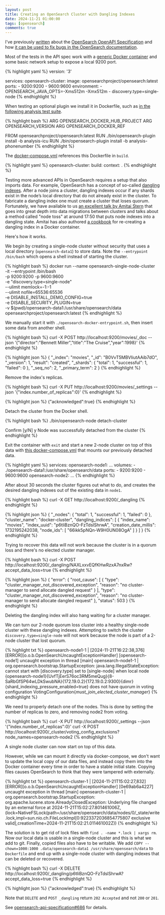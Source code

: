 ```yaml
---
layout: post
title: Creating an OpenSearch Cluster with Dangling Indexes
date: 2024-11-21 01:00:00
tags: [opensearch]
comments: true
---
```

I've previously [written](/2024/07/02/using-opensearch-cat-api-response-formats.html) about the [OpenSearch OpenAPI Specification](https://github.com/opensearch-project/opensearch-api-specification) and how [it can be used to fix bugs in the OpenSearch documentation](/2024/07/12/fixing-bugs-in-opensearch-api-documentation-using-api-spec-tests.html).

Most of the tests in the API spec work with a [generic Docker container](https://github.com/opensearch-project/opensearch-api-specification/blob/main/tests/default/docker-compose.yml) and some basic network setup to expose a local 9200 port.

{% highlight yaml %}
version: '3'

services:
  opensearch-cluster:
    image: opensearchproject/opensearch:latest
    ports:
      - 9200:9200
      - 9600:9600
    environment:
      - OPENSEARCH_JAVA_OPTS=-Xms512m -Xmx512m
      - discovery.type=single-node
{% endhighlight %}

When testing an optional plugin we install it in Dockerfile, such as [in the following analysis test suite](https://github.com/opensearch-project/opensearch-api-specification/tree/main/tests/plugins/analysis).

{% highlight bash %}
ARG OPENSEARCH_DOCKER_HUB_PROJECT
ARG OPENSEARCH_VERSION
ARG OPENSEARCH_DOCKER_REF

FROM opensearchproject/opensearch:latest
RUN ./bin/opensearch-plugin install -b analysis-icu
RUN ./bin/opensearch-plugin install -b analysis-phonenumber
{% endhighlight %}

The [docker-compose.yml](https://github.com/opensearch-project/opensearch-api-specification/blob/main/tests/plugins/analysis/docker-compose.yml) references this Dockerfile in `build`.

{% highlight yaml %}
  opensearch-cluster:
    build:
      context: .
{% endhighlight %}

Testing more advanced APIs in OpenSearch requires a setup that also imports data. For example, OpenSearch has a concept of so-called [dangling indexes](https://opensearch.org/docs/latest/api-reference/index-apis/dangling-index/). After a node joins a cluster, dangling indexes occur if any shards exist in the node’s local directory that do not already exist in the cluster. To fabricate a dangling index one must create a cluster that loses quorum. Fortunately, we have available to us [an excellent talk by Amitai Stern](https://www.youtube.com/watch?v=SWjCq0xTN7w) that goes into great depth into data migrations between clusters and talks about a method called "node toss" at around 17:50 that puts node indexes into a dangling state. Amitai has also authored [a cookbook](https://github.com/opensearch-project/opensearch-api-specification/blob/20b3b04dd6a998929e01e6494d4ac897ac36eaff/tests/dangling/.data/README.md) for re-creating a dangling index in a Docker container. 

Here's how it works.

We begin by creating a single-node cluster without security that uses a local directory (`opensearch-data1`) to store data. Note the `--entrypoint /bin/bash` which opens a shell instead of starting the cluster.

{% highlight bash %}
docker run --name opensearch-single-node-cluster\
  -it --entrypoint /bin/bash \
  -p 9200:9200 -p 9600:9600 \
  -e "discovery.type=single-node" \
  --ulimit memlock=-1:-1 \
  --ulimit nofile=65536:65536 \
  -e DISABLE_INSTALL_DEMO_CONFIG=true \
  -e DISABLE_SECURITY_PLUGIN=true \
  -v $(pwd)/opensearch-data1:/usr/share/opensearch/data \
  opensearchproject/opensearch:latest
{% endhighlight %}

We manually start it with `./opensearch-docker-entrypoint.sh`, then insert some data from another shell.

{% highlight bash %}
curl -X POST http://localhost:9200/movies/_doc --json '{"director":"Bennett Miller","title":"The Cruise","year":1998}'
{% endhighlight %}

{% highlight json %}
{
  "_index": "movies",
  "_id": "B0VvT5MBVIiutAAib7dO",
  "_version": 1,
  "result": "created",
  "_shards": {
    "total": 1,
    "successful": 1,
    "failed": 0
  },
  "_seq_no": 2,
  "_primary_term": 2
}
{% endhighlight %}

Remove the index's replicas.

{% highlight bash %}
curl -X PUT  http://localhost:9200/movies/_settings --json '{"index.number_of_replicas":0}'
{% endhighlight %}

{% highlight json %}
{"acknowledged":true}
{% endhighlight %}

Detach the cluster from the Docker shell.

{% highlight bash %}
./bin/opensearch-node detach-cluster

Confirm [y/N] y
Node was successfully detached from the cluster
{% endhighlight %}

Exit the container with `exit` and start a new 2-node cluster on top of this data with [this docker-compose.yml](https://github.com/opensearch-project/opensearch-api-specification/blob/20b3b04dd6a998929e01e6494d4ac897ac36eaff/tests/dangling/.data/docker-compose.yml) that mounts our previously detached data.

{% highlight yaml %}
services:
  opensearch-node1:
    ...
    volumes:
      - ./opensearch-data1:/usr/share/opensearch/data
    ports:
      - 9200:9200
      - 9600:9600
  opensearch-node2:
    ...
{% endhighlight %}

After about 30 seconds the cluster figures out what to do, and creates the desired dangling indexes out of the existing data in `node1`.

{% highlight bash %}
curl -X GET http://localhost:9200/_dangling
{% endhighlight %}

{% highlight json %}
{
  "_nodes": {
    "total": 1,
    "successful": 1,
    "failed": 0
  },
  "cluster_name": "docker-cluster",
  "dangling_indices": [
    {
      "index_name": "movies",
      "index_uuid": "p6tliBznQO-FzTdslShrwA",
      "creation_date_millis": 1732195242038,
      "node_ids": [
        "66ikk5pNQn-W9H0UN08OgA"
      ]
    }
  ]
}
{% endhighlight %}

Trying to recover this data will not work because the cluster is in a quorum loss and there's no elected cluster manager.

{% highlight bash %}
curl -X POST http://localhost:9200/_dangling/NAXLxxvEQfKHwRzxA7nxRw?accept_data_loss=true
{% endhighlight %}

{% highlight json %}
{
  "error": {
    "root_cause": [
      {
        "type": "cluster_manager_not_discovered_exception",
        "reason": "no cluster-manager to send allocate dangled request"
      }
    ],
    "type": "cluster_manager_not_discovered_exception",
    "reason": "no cluster-manager to send allocate dangled request"
  },
  "status": 503
}
{% endhighlight %}

Deleting the dangling index will also hang waiting for a cluster manager. 

We can turn our 2-node quorum loss cluster into a healthy single-node cluster with these dangling indexes. Attempting to switch the cluster `discovery.type=single-node` will not work because the node is part of a 2-node cluster that lost quorum. 

{% highlight txt %}
opensearch-node1-1  | [2024-11-21T16:22:38,376][ERROR][o.o.b.OpenSearchUncaughtExceptionHandler] [opensearch-node1] uncaught exception in thread [main]
opensearch-node1-1  | org.opensearch.bootstrap.StartupException: java.lang.IllegalStateException: cannot start with [discovery.type] set to [single-node] when local node {opensearch-node1}{UvfTjEerS76oc3RM5meQug}{8-SaRbGfSP64wLDkSwubNA}{172.19.0.2}{172.19.0.2:9300}{dimr}{shard_indexing_pressure_enabled=true} does not have quorum in voting configuration VotingConfiguration{_must_join_elected_cluster_manager_}
{% endhighlight %}

We need to properly detach one of the nodes. This is done by setting the number of replicas to zero, and removing node2 from voting.

{% highlight bash %}
curl -X PUT  http://localhost:9200/_settings --json '{"index.number_of_replicas":0}'
curl -X POST http://localhost:9200/_cluster/voting_config_exclusions?node_names=opensearch-node2
{% endhighlight %}

A single node cluster can now start on top of this data.

However, while we can mount it directly via docker-compose, we don't want to update the local copy of our data files, and instead copy them into the Docker container every time in order to have a stable initial state. Copying files causes OpenSearch to think that they were tampered with externally.

{% highlight txt %}
opensearch-cluster-1  | [2024-11-21T15:02:27,832][ERROR][o.o.b.OpenSearchUncaughtExceptionHandler] [0e69ab6a4227] uncaught exception in thread [main]
opensearch-cluster-1  | org.opensearch.bootstrap.StartupException: org.apache.lucene.store.AlreadyClosedException: Underlying file changed by an external force at 2024-11-21T15:02:27.801461006Z, (lock=NativeFSLock(path=/usr/share/opensearch/data/nodes/0/_state/write.lock,impl=sun.nio.ch.FileLockImpl[0:9223372036854775807 exclusive valid],creationTime=2024-11-21T15:02:21.011461002Z))
{% endhighlight %}

The solution is to get rid of lock files with `find . -name *.lock | xargs rm`. Now our local data is usable in a single-node cluster and this is what we add to git. Finally, copied files also have to be writable. We add `COPY --chown=1000:1000 .data/opensearch-data1 /usr/share/opensearch/data` to `Dockerfile` and end up with a single-node cluster with dangling indexes that can be deleted or recovered.

{% highlight bash %}
curl -X DELETE http://localhost:9200/_dangling/p6tliBznQO-FzTdslShrwA?accept_data_loss=true
{% endhighlight %}

{% highlight json %}
{"acknowledged":true}
{% endhighlight %}

Note that `DELETE` and `POST _dangling` return `202 Accepted` and not `200` or `201`.

See [opensearch-api-specification#686](https://github.com/opensearch-project/opensearch-api-specification/pull/686) for details.
